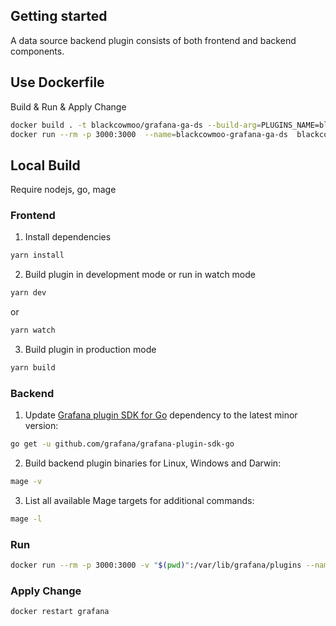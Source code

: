 ## Getting started

A data source backend plugin consists of both frontend and backend components.

## Use Dockerfile

Build & Run & Apply Change

```BASH
docker build . -t blackcowmoo/grafana-ga-ds --build-arg=PLUGINS_NAME=blackcowmoo-googleanalytics-datasource
docker run --rm -p 3000:3000  --name=blackcowmoo-grafana-ga-ds  blackcowmoo/grafana-ga-ds
```

## Local Build

Require nodejs, go, mage

### Frontend

1. Install dependencies

```BASH
yarn install
```

2. Build plugin in development mode or run in watch mode

```BASH
yarn dev
```

or

```BASH
yarn watch
```

3. Build plugin in production mode

```BASH
yarn build
```

### Backend

1. Update [Grafana plugin SDK for Go](https://grafana.com/docs/grafana/latest/developers/plugins/backend/grafana-plugin-sdk-for-go/) dependency to the latest minor version:

```bash
go get -u github.com/grafana/grafana-plugin-sdk-go
```

2. Build backend plugin binaries for Linux, Windows and Darwin:

```BASH
mage -v
```

3. List all available Mage targets for additional commands:

```BASH
mage -l
```

### Run

```BASH
docker run --rm -p 3000:3000 -v "$(pwd)":/var/lib/grafana/plugins --name=grafana -e "GF_PLUGINS_ALLOW_LOADING_UNSIGNED_PLUGINS=blackcowmoo-googleanalytics-datasource" grafana/grafana
```

### Apply Change

```BASH
docker restart grafana
```
